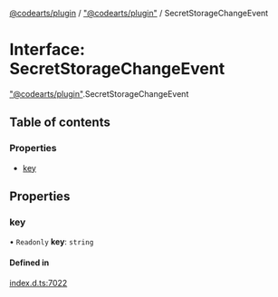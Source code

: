[@codearts/plugin](../README.md) / ["@codearts/plugin"](../modules/_codearts_plugin_.md) / SecretStorageChangeEvent

# Interface: SecretStorageChangeEvent

["@codearts/plugin"](../modules/_codearts_plugin_.md).SecretStorageChangeEvent

## Table of contents

### Properties

- [key](codearts_plugin_.SecretStorageChangeEvent.md#key)

## Properties

### key

• `Readonly` **key**: `string`

#### Defined in

[index.d.ts:7022](https://github.com/huaweicloud/cloudide-plugin-api/blob/b58031b/index.d.ts#L7022)
